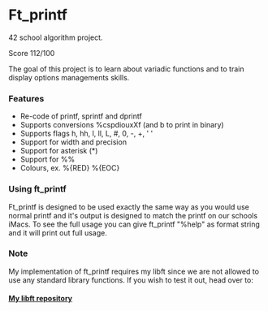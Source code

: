 # Ft_printf
42 school algorithm project.

Score 112/100


The goal of this project is to learn about variadic functions and to train display options managements skills. 

### Features
- Re-code of printf, sprintf and dprintf
- Supports conversions %cspdiouxXf (and b to print in binary)
- Supports flags h, hh, l, ll, L, #, 0, -, +, ' '
- Support for width and precision
- Support for asterisk (*)
- Support for %%
- Colours, ex. %{RED} %{EOC}

### Using ft_printf

Ft_printf is designed to be used exactly the same way as you would use normal printf and it's output is designed to match the printf on our schools iMacs. To see the full usage you can give ft_printf "%help" as format string and it will print out full usage.

### Note
My implementation of ft_printf requires my libft since we are not allowed to use any standard library functions. If you wish to test it out, head over to: 
#### [My libft repository](https://github.com/jmakela42/Libft)
